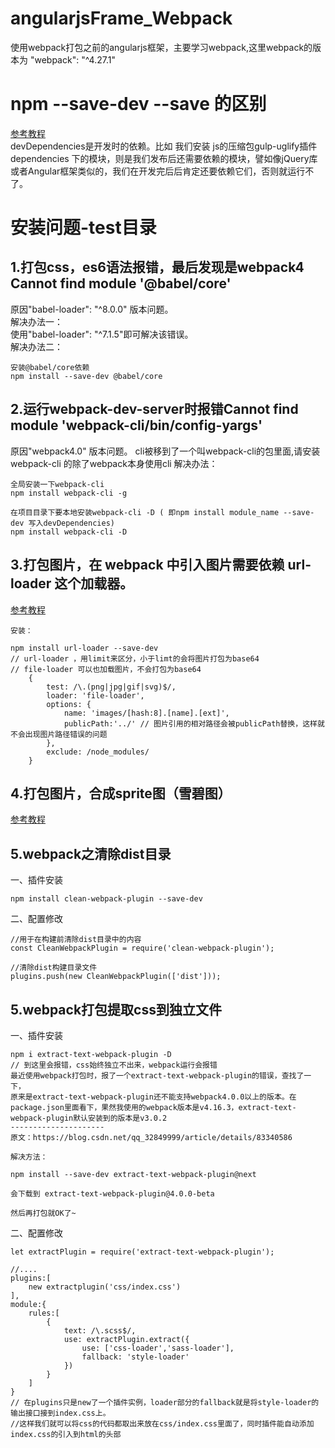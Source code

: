 # angularjsFrame_Webpack
使用webpack打包之前的angularjs框架，主要学习webpack,这里webpack的版本为 "webpack": "^4.27.1"

# npm --save-dev --save 的区别
[参考教程](https://blog.csdn.net/juzipchy/article/details/65653683)  
devDependencies是开发时的依赖。比如 我们安装 js的压缩包gulp-uglify插件  
dependencies 下的模块，则是我们发布后还需要依赖的模块，譬如像jQuery库或者Angular框架类似的，我们在开发完后后肯定还要依赖它们，否则就运行不了。
# 安装问题-test目录
## 1.打包css，es6语法报错，最后发现是webpack4 Cannot find module '@babel/core'  
原因"babel-loader": "^8.0.0" 版本问题。  
解决办法一：  
使用"babel-loader": "^7.1.5"即可解决该错误。  
解决办法二：  
```
安装@babel/core依赖
npm install --save-dev @babel/core
```
## 2.运行webpack-dev-server时报错Cannot find module 'webpack-cli/bin/config-yargs'
原因"webpack4.0" 版本问题。 cli被移到了一个叫webpack-cli的包里面,请安装webpack-cli 的除了webpack本身使用cli
解决办法：
```
全局安装一下webpack-cli
npm install webpack-cli -g

在项目目录下要本地安装webpack-cli -D ( 即npm install module_name --save-dev 写入devDependencies)
npm install webpack-cli -D
```
## 3.打包图片，在 webpack 中引入图片需要依赖 url-loader 这个加载器。

[参考教程](https://www.cnblogs.com/ghost-xyx/p/5812902.html)
```
安装：

npm install url-loader --save-dev
// url-loader ，用limit来区分，小于limt的会将图片打包为base64 
// file-loader 可以也加载图片，不会打包为base64
    {
        test: /\.(png|jpg|gif|svg)$/,
        loader: 'file-loader',
        options: {
            name: 'images/[hash:8].[name].[ext]',
            publicPath:'../' // 图片引用的相对路径会被publicPath替换，这样就不会出现图片路径错误的问题
        },
        exclude: /node_modules/
    }
```
## 4.打包图片，合成sprite图（雪碧图）
[参考教程](https://blog.csdn.net/luchuanqi67/article/details/82502009)

## 5.webpack之清除dist目录
一、插件安装
```
npm install clean-webpack-plugin --save-dev
```
二、配置修改
```
//用于在构建前清除dist目录中的内容
const CleanWebpackPlugin = require('clean-webpack-plugin');

//清除dist构建目录文件
plugins.push(new CleanWebpackPlugin(['dist']));
```

## 5.webpack打包提取css到独立文件
一、插件安装
```
npm i extract-text-webpack-plugin -D
// 到这里会报错，css始终独立不出来，webpack运行会报错
最近使用webpack打包时，报了一个extract-text-webpack-plugin的错误，查找了一下，
原来是extract-text-webpack-plugin还不能支持webpack4.0.0以上的版本。在package.json里面看下，果然我使用的webpack版本是v4.16.3，extract-text-webpack-plugin默认安装到的版本是v3.0.2
---------------------
原文：https://blog.csdn.net/qq_32849999/article/details/83340586

解决方法：

npm install --save-dev extract-text-webpack-plugin@next

会下载到 extract-text-webpack-plugin@4.0.0-beta

然后再打包就OK了~
```
二、配置修改
```
let extractPlugin = require('extract-text-webpack-plugin');

//....
plugins:[
    new extractplugin('css/index.css')
],
module:{
    rules:[
        {
            text: /\.scss$/,
            use: extractPlugin.extract({
                use: ['css-loader','sass-loader'],
                fallback: 'style-loader'
            })
        }
    ]
}
// 在plugins只是new了一个插件实例，loader部分的fallback就是将style-loader的输出接口接到index.css上。
//这样我们就可以将css的代码都取出来放在css/index.css里面了，同时插件能自动添加index.css的引入到html的头部
```
